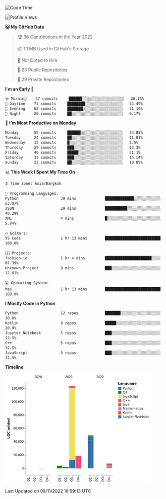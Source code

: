 <!--START_SECTION:waka-->
![Code Time](http://img.shields.io/badge/Code%20Time-840%20hrs%2017%20mins-blue)

![Profile Views](http://img.shields.io/badge/Profile%20Views-1-blue)

**🐱 My GitHub Data** 

> 🏆 36 Contributions in the Year 2022
 > 
> 📦 1.1 MB Used in GitHub's Storage 
 > 
> 🚫 Not Opted to Hire
 > 
> 📜 23 Public Repositories 
 > 
> 🔑 29 Private Repositories  
 > 
**I'm an Early 🐤** 

```text
🌞 Morning    57 commits     ██████░░░░░░░░░░░░░░░░░░░   26.15% 
🌆 Daytime    73 commits     ████████░░░░░░░░░░░░░░░░░   33.49% 
🌃 Evening    68 commits     ███████░░░░░░░░░░░░░░░░░░   31.19% 
🌙 Night      20 commits     ██░░░░░░░░░░░░░░░░░░░░░░░   9.17%

```
📅 **I'm Most Productive on Monday** 

```text
Monday       52 commits     ██████░░░░░░░░░░░░░░░░░░░   23.85% 
Tuesday      24 commits     ██░░░░░░░░░░░░░░░░░░░░░░░   11.01% 
Wednesday    12 commits     █░░░░░░░░░░░░░░░░░░░░░░░░   5.5% 
Thursday     29 commits     ███░░░░░░░░░░░░░░░░░░░░░░   13.3% 
Friday       46 commits     █████░░░░░░░░░░░░░░░░░░░░   21.1% 
Saturday     33 commits     ███░░░░░░░░░░░░░░░░░░░░░░   15.14% 
Sunday       22 commits     ██░░░░░░░░░░░░░░░░░░░░░░░   10.09%

```


📊 **This Week I Spent My Time On** 

```text
⌚︎ Time Zone: Asia/Bangkok

💬 Programming Languages: 
Python                   39 mins             █████████████░░░░░░░░░░░░   53.87% 
JSON                     29 mins             ██████████░░░░░░░░░░░░░░░   40.29% 
XML                      4 mins              █░░░░░░░░░░░░░░░░░░░░░░░░   5.84%

🔥 Editors: 
VS Code                  1 hr 13 mins        █████████████████████████   100.0%

🐱‍💻 Projects: 
fashion-iq               1 hr 4 mins         █████████████████████░░░░   87.39% 
Unknown Project          9 mins              ███░░░░░░░░░░░░░░░░░░░░░░   12.61%

💻 Operating System: 
Mac                      1 hr 13 mins        █████████████████████████   100.0%

```

**I Mostly Code in Python** 

```text
Python                   12 repos            ███████░░░░░░░░░░░░░░░░░░   30.0% 
Kotlin                   8 repos             █████░░░░░░░░░░░░░░░░░░░░   20.0% 
Jupyter Notebook         5 repos             ███░░░░░░░░░░░░░░░░░░░░░░   12.5% 
C++                      5 repos             ███░░░░░░░░░░░░░░░░░░░░░░   12.5% 
JavaScript               5 repos             ███░░░░░░░░░░░░░░░░░░░░░░   12.5%

```


**Timeline**

![Chart not found](https://raw.githubusercontent.com/pntt3011/pntt3011/main/charts/bar_graph.png) 


 Last Updated on 08/11/2022 18:59:13 UTC
<!--END_SECTION:waka-->
